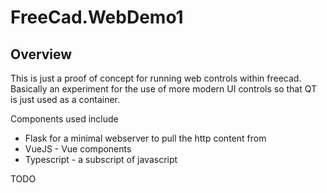 # FreeCad.WebDemo1

## Overview

This is just a proof of concept for running web controls within freecad.
Basically an experiment for the use of more modern UI controls so that QT is just used as a container.

Components used include

  * Flask for a minimal webserver to pull the http content from
  * VueJS - Vue components
  * Typescript - a subscript of javascript

TODO

